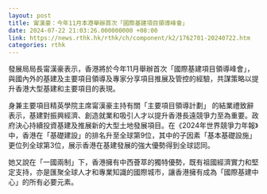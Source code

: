 ```yaml
---
layout: post
title: 甯漢豪：今年11月本港舉辦首次「國際基建項目領導峰會」
date: 2024-07-22 21:03:26.000000000 +08:00
link: https://news.rthk.hk/rthk/ch/component/k2/1762701-20240722.htm
categories: rthk
---
```


發展局局長甯漢豪表示，香港將於今年11月舉辦首次「國際基建項目領導峰會」，與國內外的基建及主要項目領導及專家分享項目推展及管控的經驗，共謀策略以提升香港大型基建和主要項目的表現。

身兼主要項目精英學院主席甯漢豪主持有關「主要項目領導計劃」 的結業禮致辭表示，基建對振興經濟、創造就業和吸引人才以提升香港長遠競爭力至為重要。政府決心持續投資基建及推展新的大型土地發展項目。在《2024年世界競爭力年報》中，香港在「基礎建設」的排名升至全球第9位，其中的子因素「基本基礎設施」更位列全球第3位，展示香港在基建發展的強大優勢得到全球認同。

她又說在「一國兩制」下，香港擁有中西薈萃的獨特優勢，既有祖國經濟實力和堅定支持，亦是匯聚全球人才和專業知識的國際城市，讓香港擁有成為「國際基建中心」的所有必要元素。
